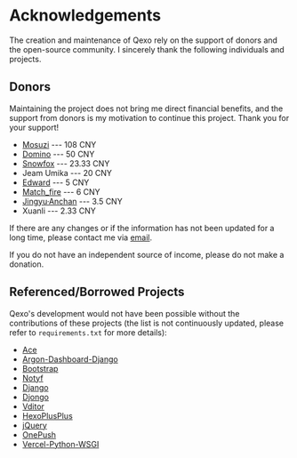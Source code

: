 # Acknowledgements

The creation and maintenance of Qexo rely on the support of donors and the open-source community. I sincerely thank the following individuals and projects.

## Donors

Maintaining the project does not bring me direct financial benefits, and the support from donors is my motivation to continue this project. Thank you for your support!

- [Mosuzi](https://www.mosuzi.com) --- 108 CNY
- [Domino](https://www.dominoh.com/) --- 50 CNY
- [Snowfox](https://blog.snowfox.top) --- 23.33 CNY
- Jeam Umika --- 20 CNY
- [Edward](https://edwardshh.cn) --- 5 CNY
- [Match_fire](https://match-fire.github.io) --- 6 CNY
- [Jingyu·Anchan](https://blog.kwxos.top) --- 3.5 CNY
- Xuanli --- 2.33 CNY

If there are any changes or if the information has not been updated for a long time, please contact me via [email](mailto:abudulin@foxmail.com).

If you do not have an independent source of income, please do not make a donation.

## Referenced/Borrowed Projects

Qexo's development would not have been possible without the contributions of these projects (the list is not continuously updated, please refer to `requirements.txt` for more details):

- [Ace](https://ace.c9.io/)
- [Argon-Dashboard-Django](https://github.com/creativetimofficial/argon-dashboard-django)
- [Bootstrap](https://getbootstrap.com/)
- [Notyf](https://github.com/caroso1222/notyf)
- [Django](https://github.com/django/django)
- [Djongo](https://github.com/nesdis/djongo)
- [Vditor](https://github.com/Vanessa219/vditor)
- [HexoPlusPlus](https://github.com/HexoPlusPlus/HexoPlusPlus)
- [jQuery](https://jquery.com/)
- [OnePush](https://github.com/y1ndan/onepush)
- [Vercel-Python-WSGI](https://github.com/ardnt/vercel-python-wsgi)
